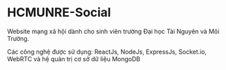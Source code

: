 # HCMUNRE-Social

Website mạng xã hội dành cho sinh viên trường Đại học Tài Nguyên và Môi Trường.

Các công nghệ được sử dụng: ReactJs, NodeJs, ExpressJs, Socket.io, WebRTC và hệ quản trị cơ sở dữ liệu MongoDB
